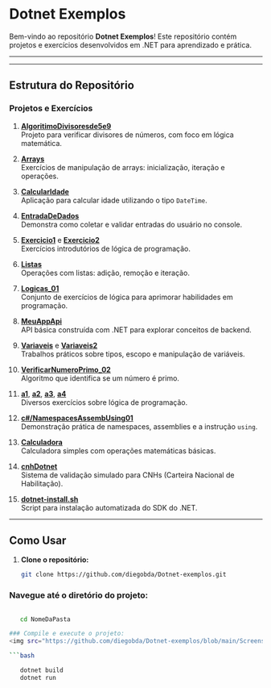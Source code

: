 # **Dotnet Exemplos**

Bem-vindo ao repositório **Dotnet Exemplos**! Este repositório contém projetos e exercícios desenvolvidos em .NET para aprendizado e prática.

---
---

## **Estrutura do Repositório**

### **Projetos e Exercícios**

1. [**AlgoritimoDivisoresde5e9**](./AlgoritimoDivisoresde5e9)  
   Projeto para verificar divisores de números, com foco em lógica matemática.

2. [**Arrays**](./Arrays)  
   Exercícios de manipulação de arrays: inicialização, iteração e operações.

3. [**CalcularIdade**](./CalcularIdade)  
   Aplicação para calcular idade utilizando o tipo `DateTime`.

4. [**EntradaDeDados**](./EntradaDeDados)  
   Demonstra como coletar e validar entradas do usuário no console.

5. [**Exercicio1**](./Exercicio1) e [**Exercicio2**](./Exercicio2)  
   Exercícios introdutórios de lógica de programação.

6. [**Listas**](./Listas)  
   Operações com listas: adição, remoção e iteração.

7. [**Logicas_01**](./Logicas_01)  
   Conjunto de exercícios de lógica para aprimorar habilidades em programação.

8. [**MeuAppApi**](./MeuAppApi)  
   API básica construída com .NET para explorar conceitos de backend.

9. [**Variaveis**](./Variaveis) e [**Variaveis2**](./Variaveis2)  
   Trabalhos práticos sobre tipos, escopo e manipulação de variáveis.

10. [**VerificarNumeroPrimo_02**](./VerificarNumeroPrimo_02)  
    Algoritmo que identifica se um número é primo.

11. [**a1**](./a1), [**a2**](./a2), [**a3**](./a3), [**a4**](./a4)  
    Diversos exercícios sobre lógica de programação.

12. [**c#/NamespacesAssembUsing01**](./c%23/NamespacesAssembUsing01)  
    Demonstração prática de namespaces, assemblies e a instrução `using`.

13. [**Calculadora**](./calculadora)  
    Calculadora simples com operações matemáticas básicas.

14. [**cnhDotnet**](./cnhDotnet)  
    Sistema de validação simulado para CNHs (Carteira Nacional de Habilitação).

15. [**dotnet-install.sh**](./dotnet-install.sh)  
    Script para instalação automatizada do SDK do .NET.

---

## **Como Usar**

1. **Clone o repositório:**
   ```bash
   git clone https://github.com/diegobda/Dotnet-exemplos.git


### Navegue até o diretório do projeto:
```bash

   cd NomeDaPasta

### Compile e execute o projeto:
<img src="https://github.com/diegobda/Dotnet-exemplos/blob/main/Screenshot%20from%202024-12-01%2013-13-38.png" alt="imagem exmeplo">

```bash

   dotnet build
   dotnet run
